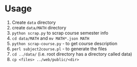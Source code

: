 # Usage

1. Create `data` directory
2. create `data/MATH` directory
3. `python scrap.py` to scrap course semester info 
4. `cd data/MATH` and `mv MATH*.json MATH`
5. `python scrap-course.py` - to get course description
6. `perl subject2course.pl` - to generate the files
7. `cd ../data/` (i.e. root directory has a directory called data)
8. `cp <files> ../web/public/<dir>`
